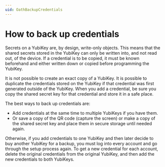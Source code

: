 ```yaml
---
uid: OathBackupCredentials
---
```


<!-- Copyright 2021 Yubico AB

Licensed under the Apache License, Version 2.0 (the "License");
you may not use this file except in compliance with the License.
You may obtain a copy of the License at

    http://www.apache.org/licenses/LICENSE-2.0

Unless required by applicable law or agreed to in writing, software
distributed under the License is distributed on an "AS IS" BASIS,
WITHOUT WARRANTIES OR CONDITIONS OF ANY KIND, either express or implied.
See the License for the specific language governing permissions and
limitations under the License. -->

# How to back up credentials

Secrets on a YubiKey are, by design, write-only objects. This means that the shared secrets stored in the YubiKey can only be written into, and not read out, of the device. If a credential is to be copied, it must be known beforehand and either written down or copied before programming the YubiKey.

It is not possible to create an exact copy of a YubiKey. It is possible to duplicate the credentials stored on the YubiKey if that credential was first generated outside of the YubiKey. When you add a credential, be sure you copy the shared secret key for that credential and store it in a safe place.

The best ways to back up credentials are:
- Add credentials at the same time to multiple YubiKeys if you have them.
- Or save a copy of the QR code (capture the screen) or make a copy of the shared secret key and place them in secure storage until needed again.

Otherwise, if you add credentials to one YubiKey and then later decide to buy another YubiKey for a backup, you must log into every account and go through the setup process again. To get a new credential for each account, delete the original credentials from the original YubiKey, and then add the new credentials to both YubiKeys.
